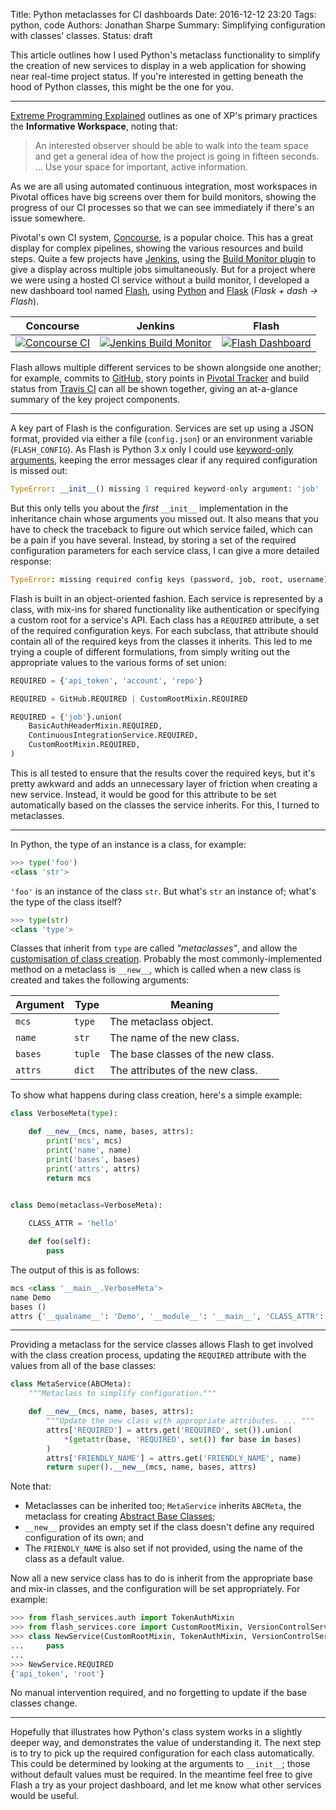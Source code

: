 Title: Python metaclasses for CI dashboards
Date: 2016-12-12 23:20
Tags: python, code
Authors: Jonathan Sharpe
Summary: Simplifying configuration with classes' classes.
Status: draft

This article outlines how I used Python's metaclass functionality to simplify
the creation of new services to display in a web application for showing near 
real-time project status. If you're interested in getting beneath the hood of
Python classes, this might be the one for you.

---

[Extreme Programming Explained] outlines as one of XP's primary practices the
**Informative Workspace**, noting that:

 > An interested observer should be able to walk into the team space and get a
 > general idea of how the project is going in fifteen seconds. ... Use your
 > space for important, active information.

As we are all using automated continuous integration, most workspaces in Pivotal
offices have big screens over them for build monitors, showing the progress of
our CI processes so that we can see immediately if there's an issue somewhere.

Pivotal's own CI system, [Concourse], is a popular choice. This has a great
display for complex pipelines, showing the various resources and build steps.
Quite a few projects have [Jenkins], using the [Build Monitor plugin] to give a
display across multiple jobs simultaneously. But for a project where we were
using a hosted CI service without a build monitor, I developed a new dashboard
tool named [Flash], using [Python] and [Flask] (*Flask + dash -> Flash*).

Concourse | Jenkins | Flash
--- | --- | ---
[![Concourse CI][1]][1] | [![Jenkins Build Monitor][2]][2] | [![Flash Dashboard][3]][3]

Flash allows multiple different services to be shown alongside one another; for
example, commits to [GitHub], story points in [Pivotal Tracker] and build status
from [Travis CI] can all be shown together, giving an at-a-glance summary of the
key project components.

---
 
A key part of Flash is the configuration. Services are set up using a JSON
format, provided via either a file (`config.json`) or an environment variable
(`FLASH_CONFIG`). As Flash is Python 3.x only I could use [keyword-only
arguments], keeping the error messages clear if any required configuration is
missed out:

```python
TypeError: __init__() missing 1 required keyword-only argument: 'job'
```

But this only tells you about the *first* `__init__` implementation in the
inheritance chain whose arguments you missed out. It also means that you have to
check the traceback to figure out which service failed, which can be a pain if 
you have several. Instead, by storing a set of the required configuration
parameters for each service class, I can give a more detailed response:

```python
TypeError: missing required config keys (password, job, root, username) from Jenkins
```

Flash is built in an object-oriented fashion. Each service is represented by a
class, with mix-ins for shared functionality like authentication or specifying
a custom root for a service's API. Each class has a `REQUIRED` attribute, a 
set of the required configuration keys. For each subclass, that attribute should
contain all of the required keys from the classes it inherits. This led to me 
trying a couple of different formulations, from simply writing out the
appropriate values to the various forms of set union:

```python
REQUIRED = {'api_token', 'account', 'repo'}

REQUIRED = GitHub.REQUIRED | CustomRootMixin.REQUIRED

REQUIRED = {'job'}.union(
    BasicAuthHeaderMixin.REQUIRED,
    ContinuousIntegrationService.REQUIRED,
    CustomRootMixin.REQUIRED,
)
```

This is all tested to ensure that the results cover the required keys, but it's
pretty awkward and adds an unnecessary layer of friction when creating a new
service. Instead, it would be good for this attribute to be set automatically
based on the classes the service inherits. For this, I turned to metaclasses.

---

In Python, the type of an instance is a class, for example:

```python
>>> type('foo')
<class 'str'>
```

`'foo'` is an instance of the class `str`. But what's `str` an instance of;
what's the type of the class itself?

```python
>>> type(str)
<class 'type'>
```

Classes that inherit from `type` are called *"metaclasses"*, and allow the 
[customisation of class creation]. Probably the most commonly-implemented method
on a metaclass is `__new__`, which is called when a new class is created and
takes the following arguments:

Argument | Type | Meaning
--- | --- | ---
`mcs` | `type` | The metaclass object.
`name` | `str` | The name of the new class.
`bases` | `tuple` | The base classes of the new class.
`attrs` | `dict` | The attributes of the new class.

To show what happens during class creation, here's a simple example:

```python
class VerboseMeta(type):

    def __new__(mcs, name, bases, attrs):
        print('mcs', mcs)
        print('name', name)
        print('bases', bases)
        print('attrs', attrs)
        return mcs

        
class Demo(metaclass=VerboseMeta):

    CLASS_ATTR = 'hello'

    def foo(self):
        pass
```

The output of this is as follows:

```python
mcs <class '__main__.VerboseMeta'>
name Demo
bases ()
attrs {'__qualname__': 'Demo', '__module__': '__main__', 'CLASS_ATTR': 'hello', 'foo': <function Demo.foo at 0x108673b70>}
```

---

Providing a metaclass for the service classes allows Flash to get involved with
the class creation process, updating the `REQUIRED` attribute with the values
from all of the base classes:

```python
class MetaService(ABCMeta):
    """Metaclass to simplify configuration."""

    def __new__(mcs, name, bases, attrs):
        """Update the new class with appropriate attributes. ... """
        attrs['REQUIRED'] = attrs.get('REQUIRED', set()).union(
            *(getattr(base, 'REQUIRED', set()) for base in bases)
        )
        attrs['FRIENDLY_NAME'] = attrs.get('FRIENDLY_NAME', name)
        return super().__new__(mcs, name, bases, attrs)
```

Note that:

 - Metaclasses can be inherited too; `MetaService` inherits `ABCMeta`, the
 metaclass for creating [Abstract Base Classes];
 - `__new__` provides an empty set if the class doesn't define any required
 configuration of its own; and
 - The `FRIENDLY_NAME` is also set if not provided, using the name of the class
 as a default value.
 
Now all a new service class has to do is inherit from the appropriate base and
mix-in classes, and the configuration will be set appropriately. For example:

```python
>>> from flash_services.auth import TokenAuthMixin
>>> from flash_services.core import CustomRootMixin, VersionControlService
>>> class NewService(CustomRootMixin, TokenAuthMixin, VersionControlService):
...     pass
...
>>> NewService.REQUIRED
{'api_token', 'root'}
```

No manual intervention required, and no forgetting to update if the base classes
change.

---

Hopefully that illustrates how Python's class system works in a slightly deeper
way, and demonstrates the value of understanding it. The next step is to try to
pick up the required configuration for each class automatically. This could be
determined by looking at the arguments to `__init__`; those without default
values must be required. In the meantime feel free to give Flash a try as your
project dashboard, and let me know what other services would be useful.

  [1]: {filename}/images/concourse-ci.png
  [2]: {filename}/images/jenkins-build-monitor.png
  [3]: {filename}/images/flash-dashboard.png

  [Abstract Base Classes]: https://docs.python.org/3/library/abc.html
  [Build Monitor plugin]: https://plugins.jenkins.io/build-monitor-plugin
  [Concourse]: https://concourse.ci
  [customisation of class creation]: https://docs.python.org/3/reference/datamodel.html#customizing-class-creation
  [Extreme Programming Explained]: http://www.pearsoned.co.uk/bookshop/detail.asp?item=100000000080182
  [Flash]: https://github.com/textbook/flash
  [Flask]: http://flask.pocoo.org
  [GitHub]: https://github.com
  [keyword-only arguments]: https://www.python.org/dev/peps/pep-3102/
  [Jenkins]: https://jenkins.io/
  [Pivotal Tracker]: https://www.pivotaltracker.com
  [Python]: https://www.python.org
  [Travis CI]: https://travis-ci.org
